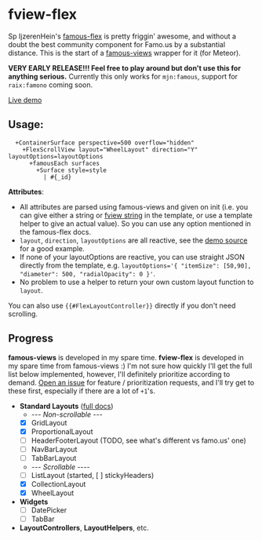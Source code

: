 # fview-flex

Sp IjzerenHein's [famous-flex](https://github.com/IjzerenHein/famous-flex)
is pretty friggin' awesome, and without a doubt the best community component for
Famo.us by a substantial distance.  This is the start of a
[famous-views](http://famous-views.meteor.com/) wrapper for it (for Meteor).

**VERY EARLY RELEASE!!!  Feel free to play around but don't use this for
anything serious.**  Currently this only works for `mjn:famous`, support
for `raix:famono` coming soon.

[Live demo](http://fview-flex.meteor.com/)

## Usage:

```jade
  +ContainerSurface perspective=500 overflow="hidden"
    +FlexScrollView layout="WheelLayout" direction="Y" layoutOptions=layoutOptions
      +famousEach surfaces
        +Surface style=style
          | #{_id}
```

**Attributes**:

* All attributes are parsed using famous-views and given on init (i.e. you can give either a string or [fview string](http://famous-views.meteor.com/views/README) in the template, or use a template helper to give an actual value).  So you can use any option mentioned
in the famous-flex docs.
* `layout`, `direction`, `layoutOptions` are all reactive, see the
[demo source](https://github.com/gadicc/fview-flex/tree/master/demo/client)
for a good example.  
* If none of your layoutOptions are reactive, you can use straight JSON
directly from the template, e.g.
`layoutOptions='{ "itemSize": [50,90], "diameter": 500, "radialOpacity": 0 }'`.
* No problem to use a helper to return your own custom layout function to
`layout`.

You can also use `{{#FlexLayoutController}}` directly if you don't need
scrolling.

## Progress

**famous-views** is developed in my spare time.  **fview-flex** is developed in
my spare time from famous-views :)  I'm not sure how quickly I'll get the full
list below implemented, however, I'll definitely prioritize according to demand.
[Open an issue](https://github.com/gadicc/fview-flex/issues) for feature /
prioritization requests, and I'll try get to these first, especially if there
are a lot of `+1`'s.

* **Standard Layouts** ([full docs](https://github.com/IjzerenHein/famous-flex#standard-layouts))
  * *--- Non-scrollable ---*
  * [x] GridLayout
  * [x] ProportionalLayout
  * [ ] HeaderFooterLayout (TODO, see what's different vs famo.us' one)
  * [ ] NavBarLayout
  * [ ] TabBarLayout
  * *--- Scrollable ----*
  * [ ] ListLayout (started, [ ] stickyHeaders)
  * [x] CollectionLayout
  * [x] WheelLayout

* **Widgets**
  * [ ] DatePicker
  * [ ] TabBar

* **LayoutControllers**, **LayoutHelpers**, etc.
